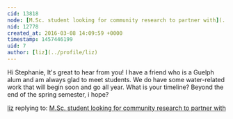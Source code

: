 ```yaml
---
cid: 13818
node: [M.Sc. student looking for community research to partner with](../notes/patzerrpd/03-07-2016/m-sc-student-looking-for-community-research-to-partner-with)
nid: 12778
created_at: 2016-03-08 14:09:59 +0000
timestamp: 1457446199
uid: 7
author: [liz](../profile/liz)
---
```


Hi Stephanie, 
It's great to hear from you! I have a friend who is a Guelph alum and am always glad to meet students. We do have some water-related work that will begin soon and go all year. What is your timeline? Beyond the end of the spring semester, i hope?

[liz](../profile/liz) replying to: [M.Sc. student looking for community research to partner with](../notes/patzerrpd/03-07-2016/m-sc-student-looking-for-community-research-to-partner-with)

